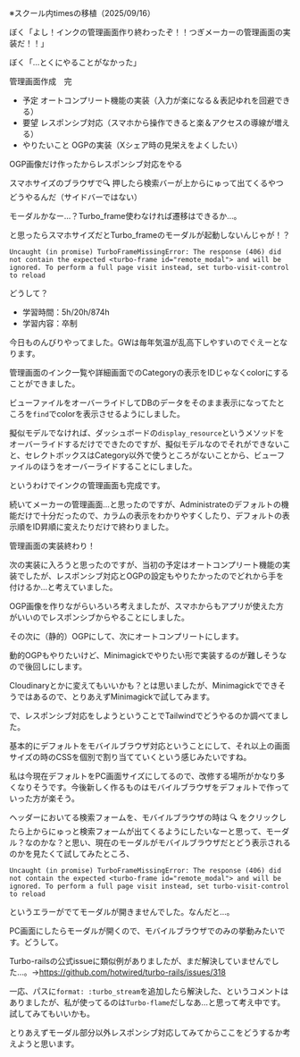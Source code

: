 ※スクール内timesの移植（2025/09/16）


ぼく「よし！インクの管理画面作り終わったぞ！！つぎメーカーの管理画面の実装だ！！」

ぼく「…とくにやることがなかった」


管理画面作成　完


- 予定
  オートコンプリート機能の実装（入力が楽になる＆表記ゆれを回避できる）
- 要望
  レスポンシブ対応（スマホから操作できると楽＆アクセスの導線が増える）
- やりたいこと
  OGPの実装（Xシェア時の見栄えをよくしたい）

OGP画像だけ作ったからレスポンシブ対応をやる

スマホサイズのブラウザで:mag: 押したら検索バーが上からにゅって出てくるやつどうやるんだ（サイドバーではない）

モーダルかなー…？Turbo_frame使わなければ遷移はできるか…。

と思ったらスマホサイズだとTurbo_frameのモーダルが起動しないんじゃが！？

```
Uncaught (in promise) TurboFrameMissingError: The response (406) did not contain the expected <turbo-frame id="remote_modal"> and will be ignored. To perform a full page visit instead, set turbo-visit-control to reload
```
どうして？


- 学習時間：5h/20h/874h
- 学習内容：卒制
  

今日ものんびりやってました。GWは毎年気温が乱高下しやすいのでぐえーとなります。
  

管理画面のインク一覧や詳細画面でのCategoryの表示をIDじゃなくcolorにすることができました。

ビューファイルをオーバーライドしてDBのデータをそのまま表示になってたところを`find`でcolorを表示させるようにしました。

擬似モデルでなければ、ダッシュボードの`display_resource`というメソッドをオーバーライドするだけでできたのですが、擬似モデルなのでそれができないこと、セレクトボックスはCategory以外で使うところがないことから、ビューファイルのほうをオーバーライドすることにしました。

というわけでインクの管理画面も完成です。

続いてメーカーの管理画面…と思ったのですが、Administrateのデフォルトの機能だけで十分だったので、カラムの表示をわかりやすくしたり、デフォルトの表示順をID昇順に変えたりだけで終わりました。

管理画面の実装終わり！
  

次の実装に入ろうと思ったのですが、当初の予定はオートコンプリート機能の実装でしたが、レスポンシブ対応とOGPの設定もやりたかったのでどれから手を付けるか…と考えていました。

OGP画像を作りながらいろいろ考えましたが、スマホからもアプリが使えた方がいいのでレスポンシブからやることにしました。

その次に（静的）OGPにして、次にオートコンプリートにします。

動的OGPもやりたいけど、Minimagickでやりたい形で実装するのが難しそうなので後回しにします。

Cloudinaryとかに変えてもいいかも？とは思いましたが、Minimagickでできそうではあるので、とりあえずMinimagickで試してみます。

で、レスポンシブ対応をしようということでTailwindでどうやるのか調べてました。

基本的にデフォルトをモバイルブラウザ対応ということにして、それ以上の画面サイズの時のCSSを個別で割り当てていくという感じみたいですね。

私は今現在デフォルトをPC画面サイズにしてるので、改修する場所がかなり多くなりそうです。今後新しく作るものはモバイルブラウザをデフォルトで作っていった方が楽そう。

ヘッダーにおいてる検索フォームを、モバイルブラウザの時は :mag: をクリックしたら上からにゅっと検索フォームが出てくるようにしたいなーと思って、モーダル？なのかな？と思い、現在のモーダルがモバイルブラウザだとどう表示されるのかを見たくて試してみたところ、
```
Uncaught (in promise) TurboFrameMissingError: The response (406) did not contain the expected <turbo-frame id="remote_modal"> and will be ignored. To perform a full page visit instead, set turbo-visit-control to reload
```
というエラーがでてモーダルが開きませんでした。なんだと…。

PC画面にしたらモーダルが開くので、モバイルブラウザでのみの挙動みたいです。どうして。

Turbo-railsの公式issueに類似例がありましたが、まだ解決していませんでした…。→https://github.com/hotwired/turbo-rails/issues/318

一応、パスに`format: :turbo_stream`を追加したら解決した、というコメントはありましたが、私が使ってるのは`Turbo-flame`だしなあ…と思って考え中です。試してみてもいいかも。

とりあえずモーダル部分以外レスポンシブ対応してみてからここをどうするか考えようと思います。

